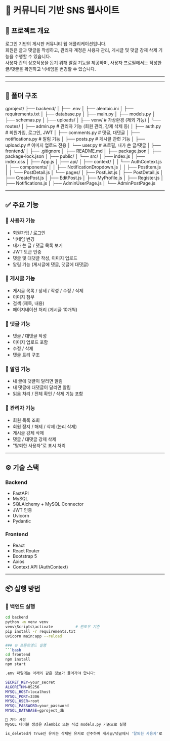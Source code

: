 # 📌 커뮤니티 기반 SNS 웹사이트

## 📖 프로젝트 개요

로그인 기반의 게시판 커뮤니티 웹 애플리케이션입니다.  
회원은 글과 댓글을 작성하고, 관리자 계정은 사용자 관리, 게시글 및 댓글 강제 삭제 기능을 수행할 수 있습니다.  
사용자 간의 상호작용을 돕기 위해 알림 기능을 제공하며, 사용자 프로필에서는 작성한 글/댓글을 확인하고 닉네임을 변경할 수 있습니다.

---


---

## 📁 폴더 구조

gproject/ ├── backend/ │ ├── .env │ ├── alembic.ini │ ├── requirements.txt │ ├── database.py │ ├── main.py │ ├── models.py │ ├── schemas.py │ ├── uploads/ │ ├── venv/ # 가상환경 (제외 가능) │ └── routes/ │ ├── admin.py # 관리자 기능 (회원 관리, 강제 삭제 등) │ ├── auth.py # 회원가입, 로그인, JWT │ ├── comments.py # 댓글, 대댓글 │ ├── notifications.py # 알림 기능 │ ├── posts.py # 게시글 관련 기능 │ ├── upload.py # 이미지 업로드 전용 │ └── user.py # 프로필, 내가 쓴 글/댓글 │ ├── frontend/ │ ├── .gitignore │ ├── README.md │ ├── package.json │ ├── package-lock.json │ ├── public/ │ └── src/ │ ├── index.js │ ├── index.css │ ├── App.js │ ├── api/ │ ├── context/ │ │ └── AuthContext.js │ ├── components/ │ │ ├── NotificationDropdown.js │ │ ├── PostItem.js │ │ └── PostDetail.js │ └── pages/ │ ├── PostList.js │ ├── PostDetail.js │ ├── CreatePost.js │ ├── EditPost.js │ ├── MyProfile.js │ ├── Register.js │ ├── Notifications.js │ ├── AdminUserPage.js │ └── AdminPostPage.js


---

## ✅ 주요 기능

### 👤 사용자 기능

- 회원가입 / 로그인
- 닉네임 변경
- 내가 쓴 글 / 댓글 목록 보기
- JWT 토큰 인증
- 댓글 및 대댓글 작성, 이미지 업로드
- 알림 기능 (게시글에 댓글, 댓글에 대댓글)

### 📝 게시글 기능

- 게시글 목록 / 상세 / 작성 / 수정 / 삭제
- 이미지 첨부
- 검색 (제목, 내용)
- 페이지네이션 처리 (게시글 10개씩)

### 💬 댓글 기능

- 댓글 / 대댓글 작성
- 이미지 업로드 포함
- 수정 / 삭제
- 댓글 트리 구조

### 📢 알림 기능

- 내 글에 댓글이 달리면 알림
- 내 댓글에 대댓글이 달리면 알림
- 읽음 처리 / 전체 확인 / 삭제 기능 포함

### 🔐 관리자 기능

- 회원 목록 조회
- 회원 정지 / 해제 / 삭제 (논리 삭제)
- 게시글 강제 삭제
- 댓글 / 대댓글 강제 삭제
- "탈퇴한 사용자"로 표시 처리

---

## ⚙️ 기술 스택

### Backend
- FastAPI
- MySQL
- SQLAlchemy + MySQL Connector
- JWT 인증
- Uvicorn
- Pydantic

### Frontend
- React
- React Router
- Bootstrap 5
- Axios
- Context API (AuthContext)

---

## 📦 실행 방법

### 🔧 백엔드 실행

```bash
cd backend
python -m venv venv
venv\Scripts\activate          # 윈도우 기준
pip install -r requirements.txt
uvicorn main:app --reload

### 🌐 프론트엔드 실행
```bash
cd frontend
npm install
npm start

.env 파일에는 아래와 같은 정보가 들어가야 합니다:

SECRET_KEY=your_secret
ALGORITHM=HS256
MYSQL_HOST=localhost
MYSQL_PORT=3306
MYSQL_USER=root
MYSQL_PASSWORD=your_password
MYSQL_DATABASE=gproject_db

📝 기타 사항
MySQL 테이블 생성은 Alembic 또는 직접 models.py 기준으로 실행

is_deleted가 True인 유저는 삭제된 유저로 간주하며 게시글/댓글에서 '탈퇴한 사용자'로 표시됨
